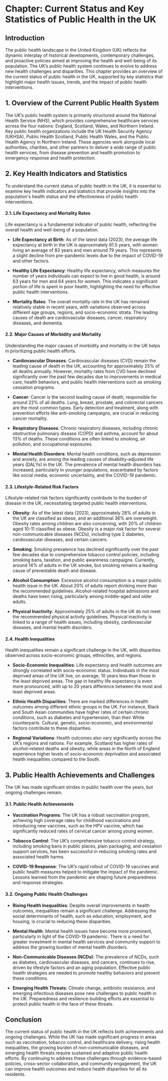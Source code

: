 # Chapter: Current Status and Key Statistics of Public Health in the UK

## Introduction

The public health landscape in the United Kingdom (UK) reflects the dynamic interplay of historical developments, contemporary challenges, and proactive policies aimed at improving the health and well-being of its population. The UK’s public health system continues to evolve to address new health challenges and disparities. This chapter provides an overview of the current status of public health in the UK, supported by key statistics that highlight major health issues, trends, and the impact of public health interventions.

## 1. Overview of the Current Public Health System

The UK’s public health system is primarily structured around the National Health Service (NHS), which provides comprehensive healthcare services across the four nations: England, Scotland, Wales, and Northern Ireland. Key public health organizations include the UK Health Security Agency (UKHSA), Public Health Scotland, Public Health Wales, and the Public Health Agency in Northern Ireland. These agencies work alongside local authorities, charities, and other partners to deliver a wide range of public health services, from disease prevention and health promotion to emergency response and health protection.

## 2. Key Health Indicators and Statistics

To understand the current status of public health in the UK, it is essential to examine key health indicators and statistics that provide insights into the population's health status and the effectiveness of public health interventions.

#### 2.1. Life Expectancy and Mortality Rates

Life expectancy is a fundamental indicator of public health, reflecting the overall health and well-being of a population.

- **Life Expectancy at Birth**: As of the latest data (2023), the average life expectancy at birth in the UK is approximately 81.5 years, with women living an average of 83 years and men around 79 years. This represents a slight decline from pre-pandemic levels due to the impact of COVID-19 and other factors.

- **Healthy Life Expectancy**: Healthy life expectancy, which measures the number of years individuals can expect to live in good health, is around 63 years for men and 64 years for women. This indicates a significant portion of life is spent in poor health, highlighting the need for effective public health interventions.

- **Mortality Rates**: The overall mortality rate in the UK has remained relatively stable in recent years, with variations observed across different age groups, regions, and socio-economic strata. The leading causes of death are cardiovascular diseases, cancer, respiratory diseases, and dementia.

#### 2.2. Major Causes of Morbidity and Mortality

Understanding the major causes of morbidity and mortality in the UK helps in prioritizing public health efforts.

- **Cardiovascular Diseases**: Cardiovascular diseases (CVD) remain the leading cause of death in the UK, accounting for approximately 25% of all deaths annually. However, mortality rates from CVD have declined significantly over the past few decades due to improvements in medical care, health behaviors, and public health interventions such as smoking cessation programs.

- **Cancer**: Cancer is the second leading cause of death, responsible for around 22% of all deaths. Lung, breast, prostate, and colorectal cancers are the most common types. Early detection and treatment, along with prevention efforts like anti-smoking campaigns, are crucial in reducing cancer mortality.

- **Respiratory Diseases**: Chronic respiratory diseases, including chronic obstructive pulmonary disease (COPD) and asthma, account for about 13% of deaths. These conditions are often linked to smoking, air pollution, and occupational exposures.

- **Mental Health Disorders**: Mental health conditions, such as depression and anxiety, are among the leading causes of disability-adjusted life years (DALYs) in the UK. The prevalence of mental health disorders has increased, particularly in younger populations, exacerbated by factors like social media, economic uncertainty, and the COVID-19 pandemic.

#### 2.3. Lifestyle-Related Risk Factors

Lifestyle-related risk factors significantly contribute to the burden of disease in the UK, necessitating targeted public health interventions.

- **Obesity**: As of the latest data (2023), approximately 28% of adults in the UK are classified as obese, and an additional 36% are overweight. Obesity rates among children are also concerning, with 20% of children aged 10-11 classified as obese. Obesity is a major risk factor for several non-communicable diseases (NCDs), including type 2 diabetes, cardiovascular diseases, and certain cancers.

- **Smoking**: Smoking prevalence has declined significantly over the past few decades due to comprehensive tobacco control policies, including smoking bans, taxation, and public awareness campaigns. Currently, around 14% of adults in the UK smoke, but smoking remains a leading cause of preventable death and disease.

- **Alcohol Consumption**: Excessive alcohol consumption is a major public health issue in the UK. About 20% of adults report drinking more than the recommended guidelines. Alcohol-related hospital admissions and deaths have been rising, particularly among middle-aged and older adults.

- **Physical Inactivity**: Approximately 25% of adults in the UK do not meet the recommended physical activity guidelines. Physical inactivity is linked to a range of health issues, including obesity, cardiovascular diseases, and mental health disorders.

#### 2.4. Health Inequalities

Health inequalities remain a significant challenge in the UK, with disparities observed across socio-economic groups, ethnicities, and regions.

- **Socio-Economic Inequalities**: Life expectancy and health outcomes are strongly correlated with socio-economic status. Individuals in the most deprived areas of the UK live, on average, 10 years less than those in the least deprived areas. The gap in healthy life expectancy is even more pronounced, with up to 20 years difference between the most and least deprived areas.

- **Ethnic Health Disparities**: There are marked differences in health outcomes among different ethnic groups in the UK. For instance, Black and South Asian communities have higher rates of certain chronic conditions, such as diabetes and hypertension, than their White counterparts. Cultural, genetic, socio-economic, and environmental factors contribute to these disparities.

- **Regional Variations**: Health outcomes also vary significantly across the UK’s regions and nations. For example, Scotland has higher rates of alcohol-related deaths and obesity, while areas in the North of England experience higher levels of socio-economic deprivation and associated health inequalities compared to the South.

## 3. Public Health Achievements and Challenges

The UK has made significant strides in public health over the years, but ongoing challenges remain.

#### 3.1. Public Health Achievements

- **Vaccination Programs**: The UK has a robust vaccination program, achieving high coverage rates for childhood vaccinations and introducing new vaccines, such as the HPV vaccine, which has significantly reduced rates of cervical cancer among young women.

- **Tobacco Control**: The UK’s comprehensive tobacco control strategy, including smoking bans in public places, plain packaging, and cessation support services, has been successful in reducing smoking rates and associated health harms.

- **COVID-19 Response**: The UK’s rapid rollout of COVID-19 vaccines and public health measures helped to mitigate the impact of the pandemic. Lessons learned from the pandemic are shaping future preparedness and response strategies.

#### 3.2. Ongoing Public Health Challenges

- **Rising Health Inequalities**: Despite overall improvements in health outcomes, inequalities remain a significant challenge. Addressing the social determinants of health, such as education, employment, and housing, is crucial to reducing these disparities.

- **Mental Health**: Mental health issues have become more prominent, particularly in light of the COVID-19 pandemic. There is a need for greater investment in mental health services and community support to address the growing burden of mental health disorders.

- **Non-Communicable Diseases (NCDs)**: The prevalence of NCDs, such as diabetes, cardiovascular diseases, and cancers, continues to rise, driven by lifestyle factors and an aging population. Effective public health strategies are needed to promote healthy behaviors and prevent these conditions.

- **Emerging Health Threats**: Climate change, antibiotic resistance, and emerging infectious diseases pose new challenges to public health in the UK. Preparedness and resilience-building efforts are essential to protect public health in the face of these threats.

## Conclusion

The current status of public health in the UK reflects both achievements and ongoing challenges. While the UK has made significant progress in areas such as vaccination, tobacco control, and healthcare delivery, rising health inequalities, the growing burden of non-communicable diseases, and emerging health threats require sustained and adaptive public health efforts. By continuing to address these challenges through evidence-based policies, cross-sector collaboration, and community engagement, the UK can improve health outcomes and reduce health disparities for all its residents.

